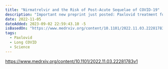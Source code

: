 ```yaml
---
title: "Nirmatrelvir and the Risk of Post-Acute Sequelae of COVID-19"
description: "Important new preprint just posted: Paxlovid treatment for Covid associated with ~25% reduction of #LongCovid, beyond less death and hospitalization reduction"
date: 2022-11-05
dateAdded: 2023-09-02 22:59:43.10 -5
isBasedOn: "https://www.medrxiv.org/content/10.1101/2022.11.03.22281783v1"
tags:
  - Paxlovid
  - Long COVID
  - Science
---
```


https://www.medrxiv.org/content/10.1101/2022.11.03.22281783v1
